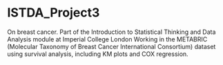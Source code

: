 # ISTDA_Project3
On breast cancer.
Part of the Introduction to Statistical Thinking and Data Analysis module at Imperial College London
Working in the METABRIC (Molecular Taxonomy of Breast Cancer International Consortium) dataset using survival analysis, including KM plots and COX regression.
